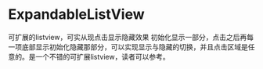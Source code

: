 # ExpandableListView
可扩展的listview，可实从现点击显示隐藏效果
初始化显示一部分，点击之后再每一项底部显示初始化隐藏那部分，可以实现显示与隐藏的切换，并且点击区域是任意的。是一个不错的可扩展listview，读者可以参考。
